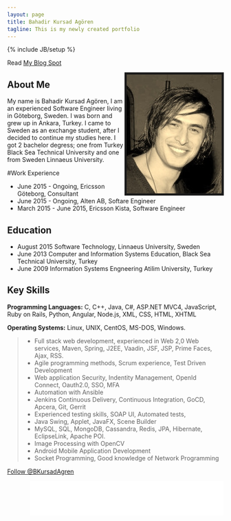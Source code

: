 ```yaml
---
layout: page
title: Bahadir Kursad Agören 
tagline: This is my newly created portfolio
---
```

{% include JB/setup %}


Read [My Blog Spot](http://publicabstract.blogspot.se)

<img style="float: right" border="5" src="/assets/foto.jpg" />


## About Me

My name is Bahadir Kursad Agören, I am an experienced Software Engineer living in Göteborg, Sweden. I was born and grew up in Ankara, Turkey. I came to Sweden as an
exchange student, after I decided to continue my studies here. I got 2 bachelor degress; one from Turkey Black Sea Technical University and one from Sweden Linnaeus University.



#Work Experience
+ June 2015 - Ongoing, Ericsson Göteborg, Consultant
+ June 2015 - Ongoing, Alten AB, Softare Engineer
+ March 2015 - June 2015, Ericsson Kista, Software Engineer


## Education

+ August 2015 Software Technology, Linnaeus University, Sweden
+ June   2013 Computer and Information Systems Education, Black Sea Technical University, Turkey
+ June   2009 Information Systems Engneering Atilim University, Turkey
  

## Key Skills

__Programming Languages:__ C, C++, Java, C#, ASP.NET MVC4, JavaScript, Ruby on Rails, Python, Angular, Node.js, XML, CSS, HTML, XHTML

__Operating Systems:__ Linux, UNIX, CentOS, MS-DOS, Windows.

> + Full stack web development, experienced in Web 2,0 Web services, Maven, Spring, J2EE, Vaadin, JSF,  JSP,  Prime Faces, Ajax, RSS.
> + Agile programming methods, Scrum experience, Test Driven Development
> + Web application Security, Indentity Management, OpenId Connect, Oauth2.0, SSO, MFA
> + Automation with Ansible
> + Jenkins Continuous Delivery, Continuous Integration, GoCD, Apcera, Git, Gerrit
> + Experienced testing skills, SOAP UI, Automated tests, 
> + Java Swing, Applet, JavaFX, Scene Builder
> + MySQL, SQL, MongoDB, Cassandra, Redis, JPA, Hibernate, EclipseLink, Apache POI.
> + Image Processing with OpenCV
> + Android Mobile Application Development
> + Socket Programming, Good knowledge of Network Programming

<div>
  
<a href="https://twitter.com/BKursadAgren" class="twitter-follow-button" data-show-count="false" 
horizontal-align="right">Follow @BKursadAgren</a> 

<script>!function(d,s,id){var js,fjs=d.getElementsByTagName(s)[0],p=/^http:/.test(d.location)?'http':'https';if(!d.getElementById(id)){js=d.createElement(s);js.id=id;js.src=p+'://platform.twitter.com/widgets.js';fjs.parentNode.insertBefore(js,fjs);}}(document, 'script', 'twitter-wjs');</script>

<iframe src="//www.facebook.com/plugins/follow?href=https%3A%2F%2Fwww.facebook.com%2Fb.kursad&amp;layout=standard&amp;show_faces=true&amp;colorscheme=light&amp;width=450&amp;height=80" scrolling="no" frameborder="0" style="border:none; overflow:hidden; width:450px; height:80px;" align="right" allowTransparency="true"></iframe>

</div>
